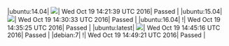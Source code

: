 |ubuntu:14.04| ![](https://cdn.rawgit.com/Neilpang/letest/master/status/ubuntu-14.04.svg?1476886899)| Wed Oct 19 14:21:39 UTC 2016| Passed |
|ubuntu:15.04| ![](https://cdn.rawgit.com/Neilpang/letest/master/status/ubuntu-15.04.svg?1476887433)| Wed Oct 19 14:30:33 UTC 2016| Passed |
|ubuntu:16.04| \![](https://cdn.rawgit.com/Neilpang/letest/master/status/ubuntu-16.04.svg?1476887725)| Wed Oct 19 14:35:25 UTC 2016| Passed |
|ubuntu:latest| ![](https://cdn.rawgit.com/Neilpang/letest/master/status/ubuntu-latest.svg?1476888316)| Wed Oct 19 14:45:16 UTC 2016| Passed |
|debian:7| \![](https://cdn.rawgit.com/Neilpang/letest/master/status/debian-7.svg?1476888561)| Wed Oct 19 14:49:21 UTC 2016| Passed |
